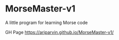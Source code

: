 # MorseMaster-v1

A little program for learning Morse code

GH Page
https://ariparvin.github.io/MorseMaster-v1/
